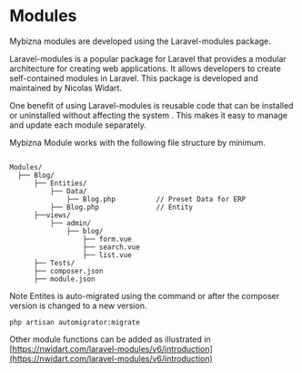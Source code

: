 # Modules

Mybizna modules are developed using the Laravel-modules package.

Laravel-modules is a popular package for Laravel that provides a modular architecture for creating web applications. It allows developers to create self-contained modules in Laravel. This package is developed and maintained by Nicolas Widart.

One benefit of using Laravel-modules is reusable code that can be installed or uninstalled without affecting the system . This makes it easy to manage and update each module separately.

Mybizna Module works with the following file structure by minimum.

```

Modules/
  ├── Blog/    
      ├── Entities/
          ├── Data/
              ├── Blog.php          // Preset Data for ERP
          ├── Blog.php              // Entity 
      ├──views/
          ├── admin/
              ├── blog/
                  ├── form.vue
                  ├── search.vue
                  ├── list.vue
      ├── Tests/
      ├── composer.json
      ├── module.json
```

Note Entites is auto-migrated using the command or after the composer version is changed to a new version.

```
php artisan automigrator:migrate
```

Other module functions can be added as illustrated in [https://nwidart.com/laravel-modules/v6/introduction](https://nwidart.com/laravel-modules/v6/introduction)
